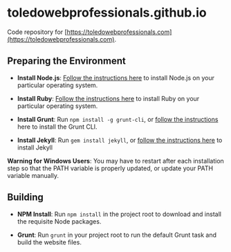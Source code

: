 # toledowebprofessionals.github.io

Code repository for [https://toledowebprofessionals.com](https://toledowebprofessionals.com).

## Preparing the Environment

- **Install Node.js**: [Follow the instructions here](https://nodejs.org/en/download/) to install Node.js on your particular operating system.

- **Install Ruby**: [Follow the instructions here](https://www.ruby-lang.org/en/documentation/installation/) to install Ruby on your particular operating system.

- **Install Grunt**: Run `npm install -g grunt-cli`, or [follow the instructions](http://gruntjs.com/getting-started) here to install the Grunt CLI.

- **Install Jekyll**: Run `gem install jekyll`, or [follow the instructions here](http://jekyllrb.com/docs/quickstart/) to install Jekyll

**Warning for Windows Users**: You may have to restart after each installation step so that the PATH variable is properly updated, or update your PATH variable manually.

## Building

- **NPM Install**: Run `npm install` in the project root to download and install the requisite Node packages.

- **Grunt**: Run `grunt` in your project root to run the default Grunt task and build the website files.
